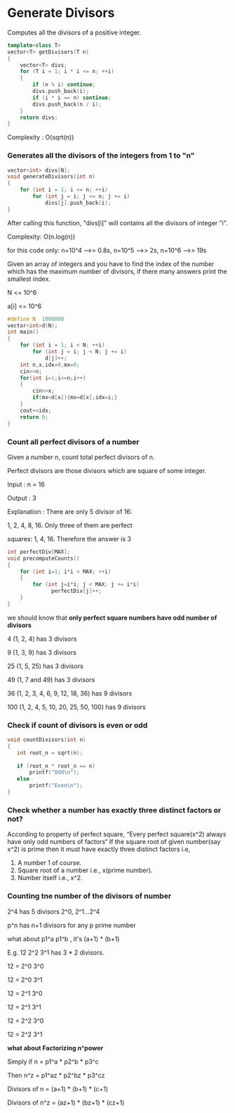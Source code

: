 # Generate Divisors

Computes all the divisors of a positive integer.
```cpp
template<class T>
vector<T> getDivisors(T n) 
{
    vector<T> divs;
    for (T i = 1; i * i <= n; ++i) 
    {
        if (n % i) continue;
        divs.push_back(i);
        if (i * i == n) continue;
        divs.push_back(n / i);
    }
    return divs;
}
```
Complexity : O(sqrt(n))

### Generates all the divisors of the integers from 1 to "n"
```cpp
vector<int> divs[N];
void generateDivisors(int n) 
{
    for (int i = 1; i <= n; ++i)
        for (int j = i; j <= n; j += i)
            divs[j].push_back(i);
}
```
After calling this function, "divs[i]" will contains all the divisors of integer "i".
 
Complexity: O(n.log(n))
    
for this code only: 
n=10^4 -->> 0.8s,
n=10^5 -->> 2s,
n=10^6 -->> 19s    


Given an array of integers and you have to find the index of the number which has the maximum number of divisors, 
if there many answers print the smallest index.
    
N <= 10^6

a[i] <= 10^6

```cpp
#define N  1000000
vector<int>d(N);
int main()
{
    for (int i = 1; i < N; ++i)
        for (int j = i; j < N; j += i)
            d[j]++;
    int n,x,idx=0,mx=0;
    cin>>n;
    for(int i=1;i<=n;i++)
    {
        cin>>x;
        if(mx<d[x]){mx=d[x];idx=i;}
    }
    cout<<idx;
    return 0;
}
```
### Count all perfect divisors of a number

Given a number n, count total perfect divisors of n.
    
Perfect divisors are those divisors which are square of some integer.
    
Input  : n = 16 
    
Output : 3
    
Explanation : There are only 5 divisor of 16:

1, 2, 4, 8, 16. Only three of them are perfect

squares: 1, 4, 16. Therefore the answer is 3
    
```cpp
int perfectDiv[MAX]; 
void precomputeCounts() 
{ 
    for (int i=1; i*i < MAX; ++i) 
    { 
        for (int j=i*i; j < MAX; j += i*i) 
              perfectDiv[j]++; 
    } 
} 
```

we should know that **only perfect square numbers have odd number of divisors** 

4 (1, 2, 4) has 3 divisors

9 (1, 3, 9) has 3 divisors

25 (1, 5, 25) has 3 divisors

49 (1, 7 and 49)  has 3 divisors

36 (1, 2, 3, 4, 6, 9, 12, 18, 36) has 9 divisors

100 (1, 2, 4, 5, 10, 20, 25, 50, 100) has 9 divisors
 
 ### Check if count of divisors is even or odd
 ```cpp
void countDivisors(int n) 
{ 
    int root_n = sqrt(n); 
    
    if (root_n * root_n == n) 
        printf("Odd\n"); 
    else
        printf("Even\n"); 
} 
```
 
### Check whether a number has exactly three distinct factors or not?
    
According to property of perfect square, “Every perfect square(x^2) always have only odd numbers of factors“
If the square root of given number(say x^2) is prime then it must have exactly three distinct factors i.e,

1) A number 1 of course.
2) Square root of a number i.e., x(prime number).
3) Number itself i.e., x^2.

 ### Counting tne number of the divisors of number
 
 2^4 has 5 divisors 2^0, 2^1...2^4
 
 p^n has n+1 divisors for any p prime number
 
 what about p1^a  p1^b  , it's (a+1) * (b+1)
 
 E.g. 12 2^2  3^1	has 3 * 2 divisors.
 
 12 = 2^0  3^0
 
 12 = 2^0  3^1
 
 12 = 2^1  3^0
 
 12 = 2^1  3^1
 
 12 = 2^2  3^0
 
 12 = 2^2  3^1
 
 
 **what about Factorizing n^power**
 
 Simply if 	n   =  p1^a 	*	 p2^b 	*	 p3^c
 
 Then      	n^z = p1^az *	 p2^bz  *	 p3^cz

 Divisors of 	n   = (a+1) 	* (b+1) 	* (c+1)
 
 Divisors of 	n^z = (az+1) 	* (bz+1) 	* (cz+1)
 
 
